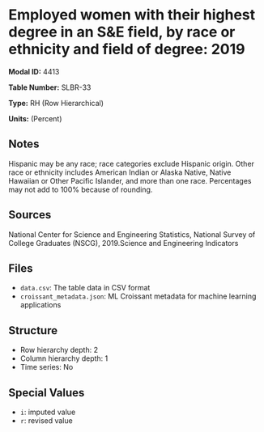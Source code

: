 # Employed women with their highest degree in an S&E field, by race or ethnicity and field of degree: 2019

**Modal ID:** 4413

**Table Number:** SLBR-33

**Type:** RH (Row Hierarchical)

**Units:** (Percent)

## Notes

Hispanic may be any race; race categories exclude Hispanic origin. Other race or ethnicity includes American Indian or Alaska Native, Native Hawaiian or Other Pacific Islander, and more than one race. Percentages may not add to 100% because of rounding.

## Sources

National Center for Science and Engineering Statistics, National Survey of College Graduates (NSCG), 2019.Science and Engineering Indicators

## Files

- `data.csv`: The table data in CSV format
- `croissant_metadata.json`: ML Croissant metadata for machine learning applications

## Structure

- Row hierarchy depth: 2
- Column hierarchy depth: 1
- Time series: No

## Special Values

- `i`: imputed value
- `r`: revised value

